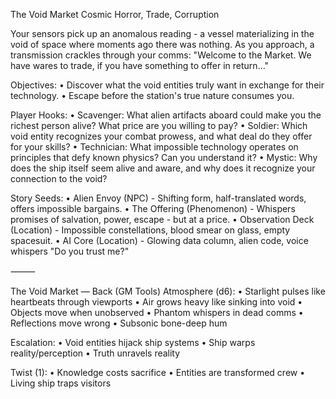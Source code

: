 The Void Market
Cosmic Horror, Trade, Corruption

Your sensors pick up an anomalous reading - a vessel materializing in the void of space where moments ago there was nothing. As you approach, a transmission crackles through your comms: "Welcome to the Market. We have wares to trade, if you have something to offer in return..." 

Objectives:
• Discover what the void entities truly want in exchange for their technology.
• Escape before the station's true nature consumes you.

Player Hooks:
• Scavenger: What alien artifacts aboard could make you the richest person alive? What price are you willing to pay?
• Soldier: Which void entity recognizes your combat prowess, and what deal do they offer for your skills?
• Technician: What impossible technology operates on principles that defy known physics? Can you understand it?
• Mystic: Why does the ship itself seem alive and aware, and why does it recognize your connection to the void?

Story Seeds:
• Alien Envoy (NPC) - Shifting form, half-translated words, offers impossible bargains.
• The Offering (Phenomenon) - Whispers promises of salvation, power, escape - but at a price.
• Observation Deck (Location) - Impossible constellations, blood smear on glass, empty spacesuit.
• AI Core (Location) - Glowing data column, alien code, voice whispers "Do you trust me?"

⸻

The Void Market — Back (GM Tools)
Atmosphere (d6):
• Starlight pulses like heartbeats through viewports
• Air grows heavy like sinking into void
• Objects move when unobserved
• Phantom whispers in dead comms
• Reflections move wrong
• Subsonic bone-deep hum

Escalation:
• Void entities hijack ship systems
• Ship warps reality/perception
• Truth unravels reality

Twist (1):
• Knowledge costs sacrifice
• Entities are transformed crew
• Living ship traps visitors